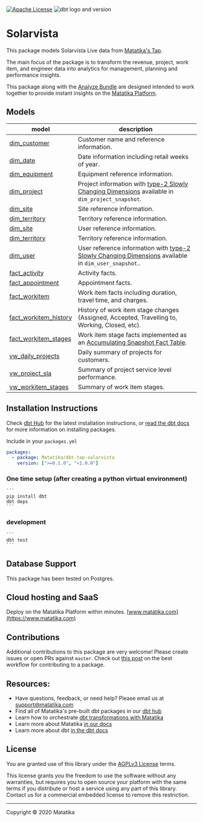 [![Apache License](https://img.shields.io/badge/License-AGPLv3-blue.svg)](https://github.com/Matatika/dbt-tap-solarvista/blob/master/LICENSE) ![dbt logo and version](https://img.shields.io/static/v1?logo=dbt&label=dbt-version&message=[%3E=0.20.x;%3C=1.0.0]&color=orange)
# Solarvista

This package models Solarvista Live data from [Matatika's Tap](https://github.com/Matatika/tap-solarvista).

The main focus of the package is to transform the revenue, project, work item, and engineer data into analytics for management, planning and performance insights.

This package along with the [Analyze Bundle](https://github.com/Matatika/analyze-solarvista) are designed intended to work together to provide instant insights on the [Matatika Platform](https://www.matatika.com).


## Models


| **model**                       | **description** |
| ------------------------------- | ---------------------------------------------------------------------------------------------------------------------------------- |
| [dim_customer](models/base/dim_customer.sql)   | Customer name and reference information. |
| [dim_date](models/base/dim_date.sql)           | Date information including retail weeks of year. |
| [dim_equipment](models/base/dim_equipment.sql) | Equipment reference information. |
| [dim_project](models/base/dim_project.sql)     | Project information with [type-2 Slowly Changing Dimensions](https://en.wikipedia.org/wiki/Slowly_changing_dimension#Type_2:_add_new_row) available in `dim_project_snapshot`. |
| [dim_site](models/base/dim_site.sql)           | Site reference information. |
| [dim_territory](models/base/dim_territory.sql) | Territory reference information. |
| [dim_site](models/base/dim_site.sql)           | User reference information. |
| [dim_territory](models/base/dim_territory.sql) | Territory reference information. |
| [dim_user](models/base/dim_user.sql)           | User reference information with [type-2 Slowly Changing Dimensions](https://en.wikipedia.org/wiki/Slowly_changing_dimension#Type_2:_add_new_row) available in `dim_user_snapshot`.. |
| [fact_activity](models/base/fact_activity.sql)       | Activity facts. |
| [fact_appointment](models/base/fact_appointment.sql) | Appointment facts. |
| [fact_workitem](models/base/fact_workitem.sql)       | Work item facts including duration, travel time, and charges. |
| [fact_workitem_history](models/base/fact_workitem_history.sql) | History of work item stage changes (Assigned, Accepted, Travelling to, Working, Closed, etc). |
| [fact_workitem_stages](models/base/fact_workitem_stages.sql)       | Work item stage facts implemented as an [Accumulating Snapshot Fact Table](https://www.kimballgroup.com/data-warehouse-business-intelligence-resources/kimball-techniques/dimensional-modeling-techniques/accumulating-snapshot-fact-table/). |
| [vw_daily_projects](models/base/vw_daily_projects.sql)   | Daily summary of projects for customers. |
| [vw_project_sla](models/base/vw_project_sla.sql)         | Summary of project service level performance. |
| [vw_workitem_stages](models/base/vw_workitem_stages.sql) | Summary of work item stages. |


## Installation Instructions
Check [dbt Hub](https://hub.getdbt.com/) for the latest installation instructions, or [read the dbt docs](https://docs.getdbt.com/docs/package-management) for more information on installing packages.

Include in your `packages.yml`

```yaml
packages:
  - package: Matatika/dbt-tap-solarvista
    version: [">=0.1.0", "<1.0.0"]
```

### One time setup (after creating a python virtual environment)

    ```
    pip install dbt
    dbt deps
    ```

### development

    ```
    dbt test
    ```

## Database Support
This package has been tested on Postgres.

## Cloud hosting and SaaS
Deploy on the Matatika Platform within minutes. [www.matatika.com](https://www.matatika.com)

## Contributions

Additional contributions to this package are very welcome! Please create issues
or open PRs against `master`. Check out 
[this post](https://discourse.getdbt.com/t/contributing-to-a-dbt-package/657) 
on the best workflow for contributing to a package.

## Resources:
- Have questions, feedback, or need help? Please email us at support@matatika.com
- Find all of Matatika's pre-built dbt packages in our [dbt hub](https://hub.getdbt.com/Matatika/)
- Learn how to orchestrate [dbt transformations with Matatika](https://www.matatika.com/docs/getting-started/)
- Learn more about Matatika [in our docs](https://www.matatika.com/docs/introduction)
- Learn more about dbt [in the dbt docs](https://docs.getdbt.com/docs/introduction)

## License
You are granted use of this library under the [AGPLv3 License](https://github.com/Matatika/dbt-tap-solarvista/blob/master/LICENSE) terms.

This license grants you the freedom to use the software without any warranties, but requires you to open source your platform with the same terms if you distribute or host a service using any part of this library.  Contact us for a commercial embedded license to remove this restriction.

---

Copyright &copy; 2020 Matatika

